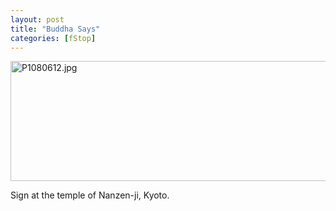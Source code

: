 ```yaml
---
layout: post
title: "Buddha Says"
categories: [fStop]
---
```

<img alt="P1080612.jpg" src="http://www.botzilla.com/blog/pix2007/P1080612.jpg" width="807" height="192" border="0" />

Sign at the temple of Nanzen-ji, Kyoto.


